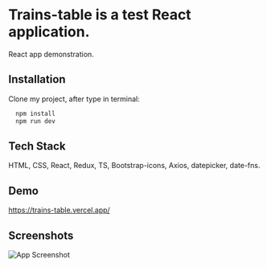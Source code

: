 
# Trains-table is a test React application.

React app demonstration.


## Installation

Clone my project, after type in terminal:

```bash
  npm install 
  npm run dev
```

## Tech Stack

HTML, CSS, React, Redux, TS, Bootstrap-icons, Axios, datepicker, date-fns.

## Demo

https://trains-table.vercel.app/

## Screenshots

![App Screenshot](https://i.postimg.cc/KcPkSq3q/trains-table.jpg)

